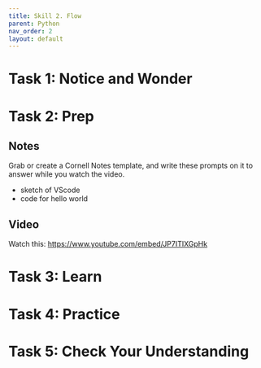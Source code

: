 ```yaml
---
title: Skill 2. Flow
parent: Python
nav_order: 2
layout: default
---
```


# Task 1: Notice and Wonder

# Task 2: Prep

## Notes

Grab or create a Cornell Notes template, and write these prompts on it to answer while you watch the video.

- sketch of VScode
- code for hello world

## Video

Watch this: https://www.youtube.com/embed/JP7ITIXGpHk

# Task 3: Learn

# Task 4: Practice

# Task 5: Check Your Understanding

